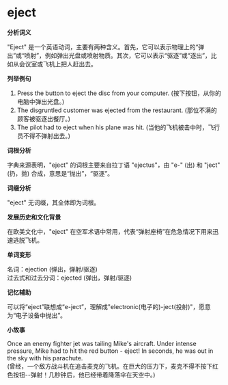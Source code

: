# eject

**分析词义**

  

"Eject" 是一个英语动词，主要有两种含义。首先，它可以表示物理上的“弹出”或“喷射”，例如弹出光盘或喷射物质。其次，它可以表示“驱逐”或“逐出”，比如从会议室或飞机上把人赶出去。

  

**列举例句**

  

1.  Press the button to eject the disc from your computer. (按下按钮，从你的电脑中弹出光盘。)
2.  The disgruntled customer was ejected from the restaurant. (那位不满的顾客被驱逐出餐厅。)
3.  The pilot had to eject when his plane was hit. (当他的飞机被击中时，飞行员不得不弹射出去。)

  

**词根分析**

  

字典来源表明，"eject" 的词根主要来自拉丁语 "ejectus"，由 "e-" (出) 和 "ject" (扔，抛) 合成，意思是“抛出”，“驱逐”。

  

**词缀分析**

  

"eject" 无词缀，其全体即为词根。

  

**发展历史和文化背景**

  

在欧美文化中，"eject" 在空军术语中常用，代表“弹射座椅”在危急情况下用来迅速逃脱飞机。

  

**单词变形**

  

名词：ejection (弹出，弹射/驱逐)  
过去式和过去分词：ejected (弹出，弹射/驱逐)

  

**记忆辅助**

  

可以将“eject”联想成“e-ject”，理解成"electronic(电子的)-ject(投射)"，愿意为“电子设备中抛出”。

  

**小故事**

  

Once an enemy fighter jet was tailing Mike's aircraft. Under intense pressure, Mike had to hit the red button - eject! In seconds, he was out in the sky with his parachute.  
(曾经，一个敌方战斗机在追击麦克的飞机。在巨大的压力下，麦克不得不按下红色按钮--弹射！几秒钟后，他已经带着降落伞在天空中。)
